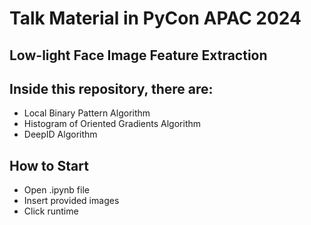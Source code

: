 # Talk Material in PyCon APAC 2024
## Low-light Face Image Feature Extraction

## Inside this repository, there are:
- Local Binary Pattern Algorithm
- Histogram of Oriented Gradients Algorithm
- DeepID Algorithm

## How to Start
- Open .ipynb file
- Insert provided images
- Click runtime
